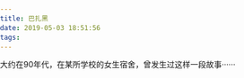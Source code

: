 ```yaml
---
title: 巴扎黑
date: 2019-05-03 18:51:56
tags:
---
```

大约在90年代，在某所学校的女生宿舍，曾发生过这样一段故事······
<!-- more -->
<style>
 body{
        padding: 0;
        margin: 0;
        }
    .content{
        z-index:999999;
        position:fixed;
        top:0;left:0;right:0;bottom:0;
        color:#000;
        
        padding:1rem .8rem 0 1rem ;
        box-sizing: border-box;
        display: flex;
        align-items: center;
        background: linear-gradient(180deg, rgba(0,0,255,1) 0%, rgba(255,0,0,1) 100%); 

    }
    .story {
        margin-top: -1rem;

        font-size:.7rem;
    }
    .next {
        width: 1.6rem;
        height: 1.6rem;
        background:radial-gradient(ellipse at center, rgba(255,255,255,1) 0%, rgba(255,255,255,1) 5%, rgba(0,0,0,1) 75%, rgba(0,0,0,1) 100%); /* w3c */
        border-radius: 50%;
        float: right;
        margin-right: 0rem;

    }
    .face{
        position: fixed;
        background: black;
        top: 0;left: 0;right: 0;bottom: 0;
        display: none;
        align-items:center;
    }
    .face img{
        object-fit:contain;
        width: 100%;
    }
</style>


<script>
 !function(a,b){function c(){var b=f.getBoundingClientRect().width;b/i>540&&(b=540*i);var c=b/10;f.style.fontSize=c+"px",k.rem=a.rem=c}var d,e=a.document,f=e.documentElement,g=e.querySelector('meta[name="viewport"]'),h=e.querySelector('meta[name="flexible"]'),i=0,j=0,k=b.flexible||(b.flexible={});if(g){var l=g.getAttribute("content").match(/initial\-scale=([\d\.]+)/);l&&(j=parseFloat(l[1]),i=parseInt(1/j))}else if(h){var m=h.getAttribute("content");if(m){var n=m.match(/initial\-dpr=([\d\.]+)/),o=m.match(/maximum\-dpr=([\d\.]+)/);n&&(i=parseFloat(n[1]),j=parseFloat((1/i).toFixed(2))),o&&(i=parseFloat(o[1]),j=parseFloat((1/i).toFixed(2)))}}if(!i&&!j){var p=(a.navigator.appVersion.match(/android/gi),a.navigator.appVersion.match(/iphone/gi)),q=a.devicePixelRatio;i=p?q>=3&&(!i||i>=3)?3:q>=2&&(!i||i>=2)?2:1:1,j=1/i}if(f.setAttribute("data-dpr",i),!g)if(g=e.createElement("meta"),g.setAttribute("name","viewport"),g.setAttribute("content","initial-scale="+j+", maximum-scale="+j+", minimum-scale="+j+", user-scalable=no"),f.firstElementChild)f.firstElementChild.appendChild(g);else{var r=e.createElement("div");r.appendChild(g),e.write(r.innerHTML)}a.addEventListener("resize",function(){clearTimeout(d),d=setTimeout(c,300)},!1),a.addEventListener("pageshow",function(a){a.persisted&&(clearTimeout(d),d=setTimeout(c,300))},!1),"complete"===e.readyState?e.body.style.fontSize=12*i+"px":e.addEventListener("DOMContentLoaded",function(){e.body.style.fontSize=12*i+"px"},!1),c(),k.dpr=a.dpr=i,k.refreshRem=c,k.rem2px=function(a){var b=parseFloat(a)*this.rem;return"string"==typeof a&&a.match(/rem$/)&&(b+="px"),b},k.px2rem=function(a){var b=parseFloat(a)/this.rem;return"string"==typeof a&&a.match(/px$/)&&(b+="rem"),b}}(window,window.lib||(window.lib={}));


var bodyDom = document.querySelector("body")
h =  '   <div class="content"><div class="story">             <p></p> <div class="next"></div><div class="face"><img src="/js/2.jpg" alt=""><audio id="myAudio" src="/js/2.mp3" type="audio/mpeg"></audio></div></div></div>'
$("body").append(h)

var story = {
    0:"大约在90年代，在某所学校的女生宿舍，曾发生过这样一段故事······",
    1:"一个女同学,因不知受了何种创伤,竟然跳楼自杀,BUT这种自杀方式,跟别人不同。因她是头先落地,从此在女一舍走廊xxxx室,经常听到类似以头撞地的声音.....<br />碰..碰......碰.........<br />从走廊遥远的那一头,慢慢的靠近、慢慢的靠近...............<br />突然...声音停止,不再跳动,原来所停的地方是她生前所住的寝室。",
    2:"她就以凄凉的声音说:某某某在吗?她的室友都知道,这是她回了................<br />但没有人敢去开门...这样的情形,一直维持了好几个礼拜。但久而久之,这种情况也就愈来愈少................",
    3:"过了不久,暑假到了,随着假期的来临,宿舍的学生也都纷纷的回去了。而这种可怕的事情,却未曾停止..................",
    4:"一天晚上,女生宿舍的管理员在清理宿舍(由于大家急着回来,没有好好的整理寝室,所以可怜的管理员,只好一间一间的清理了),清理到这间传闻颇多的放间。心也就毛了起来,「但传言归传言,没有根据的事情.....唉!不要去想它。」管理员心中想着。于是便大胆的开了房门,只感觉阴气阵阵....",
    5:"注意一看,原来是北边的窗户没有关上,这时心中便安了起来。于是想上前去关上那个窗户,就在他关上的那一刹那,突然听到'碰'一声。他回头一看,门已经自动关上了。",
    6:"这时他的心中,那种不祥的预兆又产生了。就在他旁彷不知所措的时候,这个可怕的声音<br>碰....碰....碰...<br>又从遥远的走廊尽头,由远而近,慢慢的、慢慢的靠了过来「这时不管有没有这个传闻,已是无关紧要了。」他心中想着。",
    7:"他非常害怕,但又能如何呢?总不能坐以待弊,于是他想暂时躲在2号床位的书桌底下,等她过去了再出来,这样或许能逃过一劫。",
    8:"但人生不如意;十之八九,这句话活生生的证明在他身上。她停在门囗,没有在跳动了,以凄凉的囗气缓缓的说:「你..不..用..再..躲..了..我..已..经..看..到..你..了。」管理员心想说:「我躲在桌下,而你也没有开门,怎么可能看得到我呢?」",
    9:"于是管理员,走到门前,弯下身子,将脸贴近地面,想看看那一个女鬼。当他从底下门隙一看,居然看到两个血淋淋的眼睛,以哀怨的眼神看着他說............",
    10:"你躲也沒有用的......"
}

!(function (){
    // ------ init page ------
    var pDom = document.querySelector(".content")
    pDom.style.height = window.innerHeight+"px";
    var x = document.getElementById("myAudio"); 

    var index = 0;
    // ------ init story ------
    var storyDom = document.querySelector(".story p")
    storyDom.innerText = story[0]
    var nextButton = document.querySelector(".next")
    function c(){
        if(index==9){
        nextButton.style.display="none"
        setTimeout(function(){
            x.play(); 

            var f =document.querySelector(".face")
            f.style.display="flex"
            storyDom.innerHTML = story[10]
            setTimeout(()=>{
                f.style.display="none"

            },3000)
        },2000)

        }else{
            nextButton.onclick = function(){
            index++
            storyDom.innerHTML = story[index]
            c()
            }
        }
    }

    c()

   
})()
</script>
